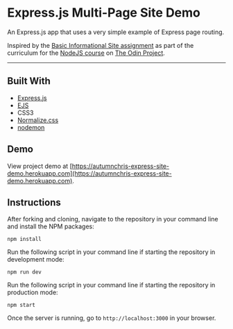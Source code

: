 # Express.js Multi-Page Site Demo

An Express.js app that uses a very simple example of Express page routing.

Inspired by the [Basic Informational Site assignment](https://www.theodinproject.com/paths/full-stack-javascript/courses/nodejs/lessons/basic-informational-site) as part of the curriculum for the [NodeJS course](https://www.theodinproject.com/paths/full-stack-javascript/courses/nodejs) on [The Odin Project](https://www.theodinproject.com).

---

## Built With
* [Express.js](https://expressjs.com)
* [EJS](https://ejs.co)
* CSS3
* [Normalize.css](https://necolas.github.io/normalize.css)
* [nodemon](https://nodemon.io)

## Demo

View project demo at [https://autumnchris-express-site-demo.herokuapp.com](https://autumnchris-express-site-demo.herokuapp.com).

## Instructions

After forking and cloning, navigate to the repository in your command line and install the NPM packages:
```
npm install
```

Run the following script in your command line if starting the repository in development mode:
```
npm run dev
```

Run the following script in your command line if starting the repository in production mode:
```
npm start
```

Once the server is running, go to `http://localhost:3000` in your browser.
